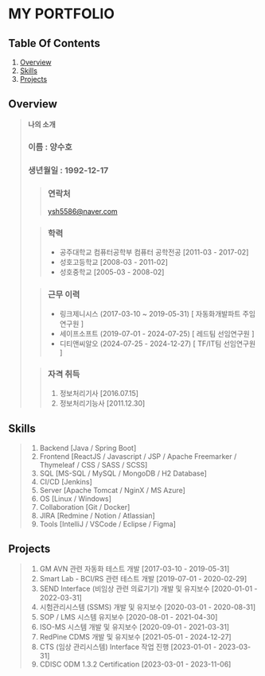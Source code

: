 # **MY PORTFOLIO**

## **Table Of Contents**

1. [Overview](#overview)
2. [Skills](#skills)
3. [Projects](#projects)


## **Overview**
> **나의 소개** 
> 
> ### 이름 : 양수호
> 
> ### 생년월일 : 1992-12-17
>  
> > ### 연락처 
> > 
> > ysh5586@naver.com
>  
> > ### 학력
> > 
> > * 공주대학교 컴퓨터공학부 컴퓨터 공학전공 [2011-03 - 2017-02]
> > * 성호고등학교 [2008-03 - 2011-02]
> > * 성호중학교 [2005-03 - 2008-02]
> 
> > ### 근무 이력
> > 
> > - 링크제니시스 (2017-03-10 ~ 2019-05-31) [ 자동화개발파트 주임연구원 ]
> > - 세이프소프트 (2019-07-01 - 2024-07-25) [ 레드팀 선임연구원 ]
> > - 디티앤씨알오 (2024-07-25 - 2024-12-27) [ TF/IT팀 선임연구원 ]
>
> > ### 자격 취득 
> > 1. 정보처리기사 [2016.07.15]
> > 2. 정보처리기능사 [2011.12.30]
> > 

## **Skills**
> 1. Backend [Java / Spring Boot]
> 2. Frontend [ReactJS / Javascript / JSP / Apache Freemarker / Thymeleaf / CSS / SASS / SCSS]
> 3. SQL [MS-SQL / MySQL / MongoDB / H2 Database]
> 4. CI/CD [Jenkins]
> 5. Server [Apache Tomcat / NginX / MS Azure]
> 6. OS [Linux / Windows]
> 7. Collaboration [Git / Docker]
> 8. JIRA [Redmine / Notion / Atlassian]
> 9. Tools [IntelliJ / VSCode / Eclipse / Figma]

## **Projects**
> 1. GM AVN 관련 자동화 테스트 개발 [2017-03-10 - 2019-05-31]
> 2. Smart Lab - BCI/RS 관련 테스트 개발 [2019-07-01 - 2020-02-29]
> 3. SEND Interface (비임상 관련 의료기기) 개발 및 유지보수 [2020-01-01 - 2022-03-31]
> 4. 시험관리시스템 (SSMS) 개발 및 유지보수 [2020-03-01 - 2020-08-31]
> 5. SOP / LMS 시스템 유지보수 [2020-08-01 - 2021-04-30]
> 6. ISO-MS 시스템 개발 및 유지보수 [2020-09-01 - 2021-03-31] 
> 7. RedPine CDMS 개발 및 유지보수 [2021-05-01 - 2024-12-27]
> 8. CTS (임상 관리시스템) Interface 작업 진행 [2023-01-01 - 2023-03-31]
> 9. CDISC ODM 1.3.2 Certification [2023-03-01 - 2023-11-06]